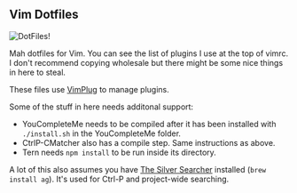 ## Vim Dotfiles

![DotFiles!](http://i.imgur.com/PY06Yto.jpg)

Mah dotfiles for Vim. You can see the list of plugins I use at the top of vimrc. I don't recommend copying wholesale but there might be some nice things in here to steal.

These files use [VimPlug](https://github.com/junegunn/vim-plug) to manage plugins.

Some of the stuff in here needs additonal support:

* YouCompleteMe needs to be compiled after it has been installed with `./install.sh` in the YouCompleteMe folder.
* CtrlP-CMatcher also has a compile step. Same instructions as above.
* Tern needs `npm install` to be run inside its directory.

A lot of this also assumes you have [The Silver Searcher](https://github.com/ggreer/the_silver_searcher) installed (`brew install ag`). It's used for Ctrl-P and project-wide searching.